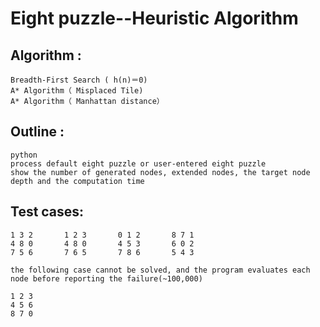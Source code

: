 # Eight puzzle--Heuristic Algorithm

## Algorithm : 
	Breadth-First Search ( h(n)＝0) 
	A* Algorithm（ Misplaced Tile)
	A* Algorithm（ Manhattan distance）

## Outline :   
	python
	process default eight puzzle or user-entered eight puzzle
	show the number of generated nodes, extended nodes, the target node depth and the computation time

## Test cases:
	
	1 3 2		1 2 3		0 1 2		8 7 1		
	4 8 0		4 8 0		4 5 3		6 0 2
	7 5 6		7 6 5		7 8 6		5 4 3
	
	the following case cannot be solved, and the program evaluates each node before reporting the failure(~100,000)
	
	1 2 3
	4 5 6
	8 7 0

